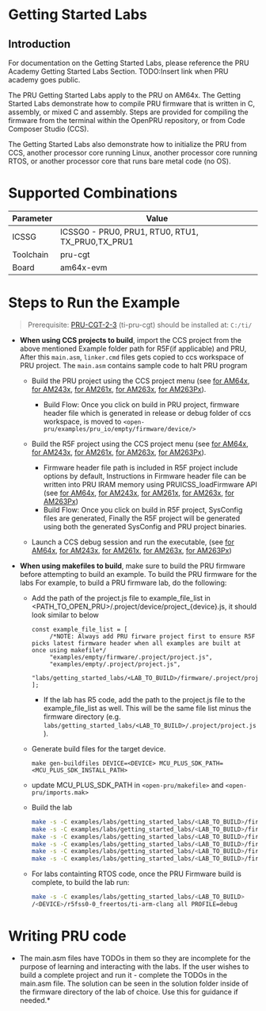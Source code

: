 # Getting Started Labs

## Introduction

For documentation on the Getting Started Labs, please reference
the PRU Academy Getting Started Labs Section. TODO:Insert link when PRU academy goes public.

The PRU Getting Started Labs apply to the PRU on AM64x.
The Getting Started Labs demonstrate how to compile PRU firmware that is written
in C, assembly, or mixed C and assembly. Steps are provided for compiling the
firmware from the terminal within the OpenPRU repository, or from Code Composer Studio (CCS).

The Getting Started Labs also demonstrate how to initialize the PRU from CCS,
another processor core running Linux, another processor core running RTOS, or
another processor core that runs bare metal code (no OS).

# Supported Combinations

 Parameter      | Value
 ---------------|-----------
 ICSSG          | ICSSG0 - PRU0, PRU1, RTU0, RTU1, TX_PRU0,TX_PRU1
 Toolchain      | pru-cgt
 Board          | am64x-evm

# Steps to Run the Example

> Prerequisite: [PRU-CGT-2-3](https://www.ti.com/tool/PRU-CGT) (ti-pru-cgt) should be installed at: `C:/ti/`

- **When using CCS projects to build**, import the CCS project from the above mentioned Example folder path for R5F(if applicable) and PRU, After this `main.asm`, `linker.cmd` files gets copied to ccs workspace of PRU project. The `main.asm` contains sample code to halt PRU program

     - Build the PRU project using the CCS project menu (see [for AM64x](https://software-dl.ti.com/mcu-plus-sdk/esd/AM64X/latest/exports/docs/api_guide_am64x/CCS_PROJECTS_PAGE.html), [for AM243x](https://software-dl.ti.com/mcu-plus-sdk/esd/AM243X/latest/exports/docs/api_guide_am243x/CCS_PROJECTS_PAGE.html), [for AM261x](https://software-dl.ti.com/mcu-plus-sdk/esd/AM261X/latest/exports/docs/api_guide_am261x/CCS_PROJECTS_PAGE.html), [for AM263x](https://software-dl.ti.com/mcu-plus-sdk/esd/AM263X/latest/exports/docs/api_guide_am263x/CCS_PROJECTS_PAGE.html), [for AM263Px](https://software-dl.ti.com/mcu-plus-sdk/esd/AM263PX/latest/exports/docs/api_guide_am263px/CCS_PROJECTS_PAGE.html)).
          - Build Flow: Once you click on build in PRU project, firmware header file which is generated in release or debug folder of ccs workspace, is moved to  `<open-pru/examples/pru_io/empty/firmware/device/>`

     - Build the R5F project using the CCS project menu (see [for AM64x](https://software-dl.ti.com/mcu-plus-sdk/esd/AM64X/latest/exports/docs/api_guide_am64x/CCS_PROJECTS_PAGE.html), [for AM243x](https://software-dl.ti.com/mcu-plus-sdk/esd/AM243X/latest/exports/docs/api_guide_am243x/CCS_PROJECTS_PAGE.html), [for AM261x](https://software-dl.ti.com/mcu-plus-sdk/esd/AM261X/latest/exports/docs/api_guide_am261x/CCS_PROJECTS_PAGE.html), [for AM263x](https://software-dl.ti.com/mcu-plus-sdk/esd/AM263X/latest/exports/docs/api_guide_am263x/CCS_PROJECTS_PAGE.html), [for AM263Px](https://software-dl.ti.com/mcu-plus-sdk/esd/AM263PX/latest/exports/docs/api_guide_am263px/CCS_PROJECTS_PAGE.html)).
          - Firmware header file path is included in R5F project include options by default, Instructions in Firmware header file can be written into PRU IRAM memory using PRUICSS_loadFirmware API (see [for AM64x](https://software-dl.ti.com/mcu-plus-sdk/esd/AM64X/latest/exports/docs/api_guide_am64x/group__DRV__PRUICSS__MODULE.html#ga3e7c763e5343fe98f7011f388a0b7ffe), [for AM243x](https://software-dl.ti.com/mcu-plus-sdk/esd/AM243X/latest/exports/docs/api_guide_am243x/group__DRV__PRUICSS__MODULE.html#ga3e7c763e5343fe98f7011f388a0b7ffe), [for AM261x](https://software-dl.ti.com/mcu-plus-sdk/esd/AM261X/latest/exports/docs/api_guide_am261x/group__DRV__PRUICSS__MODULE.html#ga3e7c763e5343fe98f7011f388a0b7ffe), [for AM263x](https://software-dl.ti.com/mcu-plus-sdk/esd/AM263X/latest/exports/docs/api_guide_am263x/group__DRV__PRUICSS__MODULE.html#ga3e7c763e5343fe98f7011f388a0b7ffe), [for AM263Px](https://software-dl.ti.com/mcu-plus-sdk/esd/AM263PX/latest/exports/docs/api_guide_am263px/group__DRV__PRUICSS__MODULE.html#ga3e7c763e5343fe98f7011f388a0b7ffe))
          - Build Flow: Once you click on build in R5F project, SysConfig files are generated, Finally the R5F project will be generated using both the generated SysConfig and PRU project binaries.

     - Launch a CCS debug session and run the executable, (see [for AM64x](https://software-dl.ti.com/mcu-plus-sdk/esd/AM64X/latest/exports/docs/api_guide_am64x/CCS_LAUNCH_PAGE.html), [for AM243x](https://software-dl.ti.com/mcu-plus-sdk/esd/AM243X/latest/exports/docs/api_guide_am243x/CCS_LAUNCH_PAGE.html), [for AM261x](https://software-dl.ti.com/mcu-plus-sdk/esd/AM261X/latest/exports/docs/api_guide_am261x/CCS_LAUNCH_PAGE.html), [for AM263x](https://software-dl.ti.com/mcu-plus-sdk/esd/AM263X/latest/exports/docs/api_guide_am263x/CCS_LAUNCH_PAGE.html), [for AM263Px](https://software-dl.ti.com/mcu-plus-sdk/esd/AM263PX/latest/exports/docs/api_guide_am263px/CCS_LAUNCH_PAGE.html))

- **When using makefiles to build**, make sure to build the PRU firmware before attempting to build an example. To build the PRU firmware for the labs For example, to build a PRU firmware lab, do the following:
     -    Add the path of the project.js file to example_file_list in <PATH_TO_OPEN_PRU>/.project/device/project_{device}.js, it should look similar to below
          ```
          const example_file_list = [
               /*NOTE: Always add PRU firware project first to ensure R5F picks latest firmware header when all examples are built at once using makefile*/
               "examples/empty/firmware/.project/project.js",
               "examples/empty/.project/project.js",
               "labs/getting_started_labs/<LAB_TO_BUILD>/firmware/.project/project.js"
          ];
          ```

          - If the lab has R5 code, add the path to the project.js file to the example_file_list as well. This will be the same file list minus the firmware directory (e.g. `labs/getting_started_labs/<LAB_TO_BUILD>/.project/project.js`).

     -    Generate build files for the target device.
          ```
          make gen-buildfiles DEVICE=<DEVICE> MCU_PLUS_SDK_PATH=<MCU_PLUS_SDK_INSTALL_PATH>
          ```   
     -    update MCU_PLUS_SDK_PATH in `<open-pru/makefile>` and `<open-pru/imports.mak>` 

     -    Build the lab 
          ```bash
          make -s -C examples/labs/getting_started_labs/<LAB_TO_BUILD>/firmware/<DEVICE>/icss_g0_pru0_fw/ti-pru-cgt     all 
          make -s -C examples/labs/getting_started_labs/<LAB_TO_BUILD>/firmware/<DEVICE>/icss_g0_pru1_fw/ti-pru-cgt     all 
          make -s -C examples/labs/getting_started_labs/<LAB_TO_BUILD>/firmware/<DEVICE>/icss_g0_rtu_pru0_fw/ti-pru-cgt all
          make -s -C examples/labs/getting_started_labs/<LAB_TO_BUILD>/firmware/<DEVICE>/icss_g0_rtu_pru1_fw/ti-pru-cgt all
          make -s -C examples/labs/getting_started_labs/<LAB_TO_BUILD>/firmware/<DEVICE>/icss_g0_tx_pru0_fw/ti-pru-cgt  all
          make -s -C examples/labs/getting_started_labs/<LAB_TO_BUILD>/firmware/<DEVICE>/icss_g0_tx_pru1_fw/ti-pru-cgt  all
          ```
     -    For labs containting RTOS code, once the PRU Firmware build is complete, to build the lab run:
          ```bash
          make -s -C examples/labs/getting_started_labs/<LAB_TO_BUILD>
          /<DEVICE>/r5fss0-0_freertos/ti-arm-clang all PROFILE=debug
          ```


# Writing PRU code

* The main.asm files have TODOs in them so they are incomplete for the purpose of learning and interacting with the labs. If the user wishes to build a complete project and run it - complete the TODOs in the main.asm file. The solution can be seen in the solution folder inside of the firmware directory of the lab of choice. Use this for guidance if needed.*
